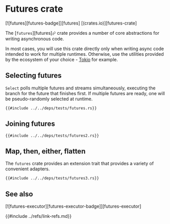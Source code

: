 # Futures crate

[![futures][futures-badge]][futures]  [(crates.io)][futures-crate]

The [`futures`][futures]⮳ crate provides a number of core abstractions for writing asynchronous code.

In most cases, you will use this crate directly only when writing async code intended to work for multiple runtimes. Otherwise, use the utilities provided by the ecosystem of your choice - [Tokio](tokio.md) for example.

## Selecting futures

`Select` polls multiple futures and streams simultaneously, executing the branch for the future that finishes first. If multiple futures are ready, one will be pseudo-randomly selected at runtime.

```rust,editable,mdbook-runnable
{{#include ../../deps/tests/futures.rs}}
```

## Joining futures

```rust,editable,mdbook-runnable
{{#include ../../deps/tests/futures2.rs}}
```

## Map, then, either, flatten

The `futures` crate provides an extension trait that provides a variety of convenient adapters.

```rust,editable,mdbook-runnable
{{#include ../../deps/tests/futures3.rs}}
```

## See also

[![futures-executor][futures-executor-badge]][futures-executor]

{{#include ../refs/link-refs.md}}
